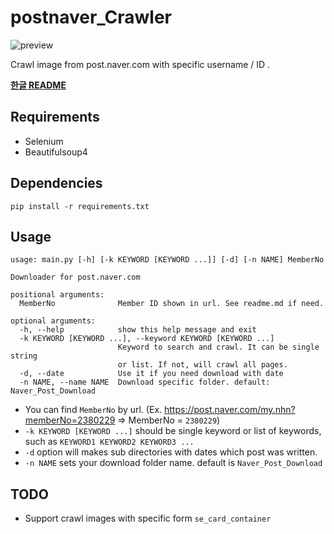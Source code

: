 # postnaver_Crawler

![preview](https://i.imgur.com/fxcJTus.gif)

Crawl image from post.naver.com with specific username / ID .

**[한글 README](README-KO.md)**

## Requirements
* Selenium
* Beautifulsoup4

## Dependencies
```
pip install -r requirements.txt
```

## Usage
```
usage: main.py [-h] [-k KEYWORD [KEYWORD ...]] [-d] [-n NAME] MemberNo

Downloader for post.naver.com

positional arguments:
  MemberNo              Member ID shown in url. See readme.md if need.

optional arguments:
  -h, --help            show this help message and exit
  -k KEYWORD [KEYWORD ...], --keyword KEYWORD [KEYWORD ...]
                        Keyword to search and crawl. It can be single string
                        or list. If not, will crawl all pages.
  -d, --date            Use it if you need download with date
  -n NAME, --name NAME  Download specific folder. default: Naver_Post_Download
```
* You can find `MemberNo` by url. (Ex. https://post.naver.com/my.nhn?memberNo=2380229 => MemberNo = `2380229`)
* `-k KEYWORD [KEYWORD ...]` should be single keyword or list of keywords, such as `KEYWORD1 KEYWORD2 KEYWORD3 ...`
* `-d` option will makes sub directories with dates which post was written.
* `-n NAME` sets your download folder name. default is `Naver_Post_Download`


## TODO
* Support  crawl images with specific form `se_card_container` 